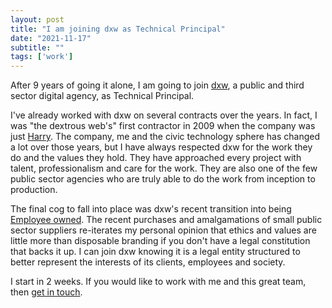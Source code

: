 ```yaml
---
layout: post
title: "I am joining dxw as Technical Principal"
date: "2021-11-17"
subtitle: ""
tags: ['work']
---
```


After 9 years of going it alone, I am going to join [dxw](https://www.dxw.com/), a public and third sector digital agency, as Technical Principal.

I've already worked with dxw on several contracts over the years. In fact, I was "the dextrous web's" first contractor in 2009 when the company was just [Harry](https://www.dxw.com/author/harry-metcalfe/). The company, me and the civic technology sphere has changed a lot over those years, but I have always respected dxw for the work they do and the values they hold. They have approached every project with talent, professionalism and care for the work. They are also one of the few public sector agencies who are truly able to do the work from inception to production.

The final cog to fall into place was dxw's recent transition into being [Employee owned](https://www.dxw.com/employee-owned/). The recent purchases and amalgamations of small public sector suppliers re-iterates my personal opinion that ethics and values are little more than disposable branding if you don't have a legal constitution that backs it up. I can join dxw knowing it is a legal entity structured to better represent the interests of its clients, employees and society.

I start in 2 weeks. If you would like to work with me and this great team, then [get in touch](https://www.dxw.com/contact/).